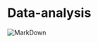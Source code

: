 # Data-analysis
![MarkDown](https://github.com/vit050587/Data-analisis/blob/master/analysis_data.png)

